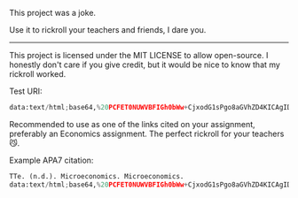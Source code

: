 This project was a joke. 

Use it to rickroll your teachers and friends, I dare you.

-----------------------------

This project is licensed under the MIT LICENSE to allow open-source.
I honestly don't care if you give credit, but it would be nice to know that my rickroll worked.

Test URI: 
```python
data:text/html;base64,%20PCFET0NUWVBFIGh0bWw+CjxodG1sPgo8aGVhZD4KICAgIDx0aXRsZT5NaWNyb2Vjb25vbWljczwvdGl0bGU+CiAgICA8bGluayByZWw9Imljb24iIGhyZWY9Imh0dHBzOi8vZXhhbXBsZS5jb20vcGF0aC90by9jaGFydC1pY29uLmljbyIgdHlwZT0iaW1hZ2UveC1pY29uIj4KPC9oZWFkPgo8Ym9keT4KICAgIDxpZnJhbWUgd2lkdGg9IjEwMCUiIGhlaWdodD0iODAwcHgiIHNyYz0iaHR0cHM6Ly90Lmx5L2dORTZOIiBmcmFtZWJvcmRlcj0iMCIgYWxsb3dmdWxsc2NyZWVuPjwvaWZyYW1lPgo8L2JvZHk+CjwvaHRtbD4K`
```

Recommended to use as one of the links cited on your assignment, preferably an Economics assignment. The perfect rickroll for your teachers 😼.

Example APA7 citation:
```python
TTe. (n.d.). Microeconomics. Microeconomics.
data:text/html;base64,%20PCFET0NUWVBFIGh0bWw+CjxodG1sPgo8aGVhZD4KICAgIDx0aXRsZT5NaWNyb2Vjb25vbWljczwvdGl0bGU+CiAgICA8bGluayByZWw9Imljb24iIGhyZWY9Imh0dHBzOi8vZXhhbXBsZS5jb20vcGF0aC90by9jaGFydC1pY29uLmljbyIgdHlwZT0iaW1hZ2UveC1pY29uIj4KPC9oZWFkPgo8Ym9keT4KICAgIDxpZnJhbWUgd2lkdGg9IjEwMCUiIGhlaWdodD0iODAwcHgiIHNyYz0iaHR0cHM6Ly90Lmx5L2dORTZOIiBmcmFtZWJvcmRlcj0iMCIgYWxsb3dmdWxsc2NyZWVuPjwvaWZyYW1lPgo8L2JvZHk+CjwvaHRtbD4K
```
